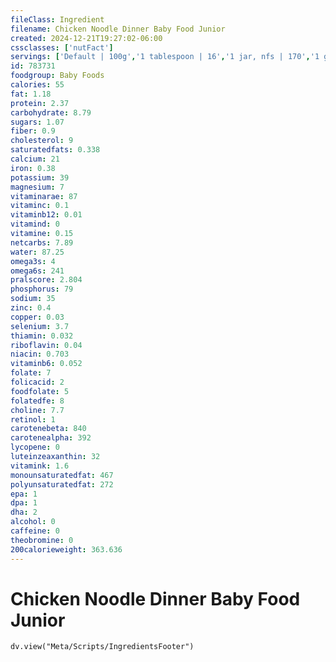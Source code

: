 ```yaml
---
fileClass: Ingredient
filename: Chicken Noodle Dinner Baby Food Junior
created: 2024-12-21T19:27:02-06:00
cssclasses: ['nutFact']
servings: ['Default | 100g','1 tablespoon | 16','1 jar, nfs | 170','1 gerber 3rd foods | 170']
id: 783731
foodgroup: Baby Foods
calories: 55
fat: 1.18
protein: 2.37
carbohydrate: 8.79
sugars: 1.07
fiber: 0.9
cholesterol: 9
saturatedfats: 0.338
calcium: 21
iron: 0.38
potassium: 39
magnesium: 7
vitaminarae: 87
vitaminc: 0.1
vitaminb12: 0.01
vitamind: 0
vitamine: 0.15
netcarbs: 7.89
water: 87.25
omega3s: 4
omega6s: 241
pralscore: 2.804
phosphorus: 79
sodium: 35
zinc: 0.4
copper: 0.03
selenium: 3.7
thiamin: 0.032
riboflavin: 0.04
niacin: 0.703
vitaminb6: 0.052
folate: 7
folicacid: 2
foodfolate: 5
folatedfe: 8
choline: 7.7
retinol: 1
carotenebeta: 840
carotenealpha: 392
lycopene: 0
luteinzeaxanthin: 32
vitamink: 1.6
monounsaturatedfat: 467
polyunsaturatedfat: 272
epa: 1
dpa: 1
dha: 2
alcohol: 0
caffeine: 0
theobromine: 0
200calorieweight: 363.636
---
```


# Chicken Noodle Dinner Baby Food Junior

```dataviewjs
dv.view("Meta/Scripts/IngredientsFooter")
```